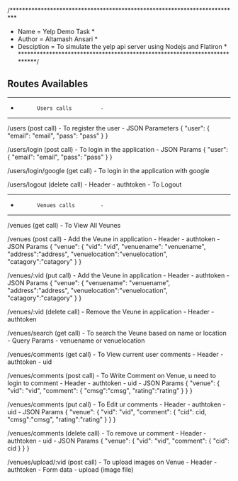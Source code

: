 /**************************************************************************
*	Name   		 = Yelp Demo Task																							*
*	Author 		 = Altamash	Ansari																						*
*	Desciption = To simulate the yelp api server using Nodejs and Flatiron	*
**************************************************************************/

Routes Availables
-------------------------------------------
-----------------------
-			Users calls			-
-----------------------

/users (post call)
	- To register the user
	- JSON Parameters
		{
	    "user": {
        "email": "email",
        "pass": "pass"
	    }
		}	

/users/login (post call)
	- To login in the application
	- JSON Params
		{
	    "user": {
        "email": "email",
        "pass": "pass"
	    }
		}	

/users/login/google (get call)
	- To login in the application with google

/users/logout (delete call)
	- Header
		- authtoken
	- To Logout

-----------------------
-			Venues calls		-
-----------------------

/venues (get call)
	- To View All Veunes

/venues (post call)
	- Add the Veune in application
	- Header
		- authtoken
	- JSON Params
		{
	    "venue": {
	      "vid": "vid",
	      "venuename": "venuename",
	      "address":"address",
	      "venuelocation":"venuelocation",
	      "catagory":"catagory"
	    }
		}

/venues/:vid (put call)
	- Add the Veune in application
	- Header
		- authtoken
	- JSON Params
		{
	    "venue": {
	      "venuename": "venuename",
	      "address":"address",
	      "venuelocation":"venuelocation",
	      "catagory":"catagory"
	    }
		}

/venues/:vid (delete call)
	- Remove the Veune in application
	- Header
		- authtoken

/venues/search (get call)
	- To search the Veune based on name or location
	- Query Params
		- venuename or  venuelocation

/venues/comments (get call)
	- To View current user comments
	- Header
		- authtoken
		- uid

/venues/comments (post call)
	- To Write Comment on Venue, u need to login to comment
	- Header
		- authtoken
		- uid
	- JSON Params
		{
	    "venue": {
        "vid": "vid",
        "comment": {
          "cmsg":"cmsg",
          "rating":"rating"
        }
	    }
		}

/venues/comments (put call)
	- To Edit ur comments
	- Header
		- authtoken
		- uid
	- JSON Params
		{
	    "venue": {
        "vid": "vid",
        "comment": {
        	"cid": cid,
          "cmsg":"cmsg",
          "rating":"rating"
	        }
	    }
		}

/venues/comments (delete call)
	- To remove ur comment
	- Header
		- authtoken
		- uid
	- JSON Params
		{
	    "venue": {
        "vid": "vid",
        "comment": {
        	"cid": cid
        }
	    }
		}

/venues/upload/:vid (post call)
	- To upload images on Venue
	- Header
		- authtoken
	- Form data
		- upload (image file)